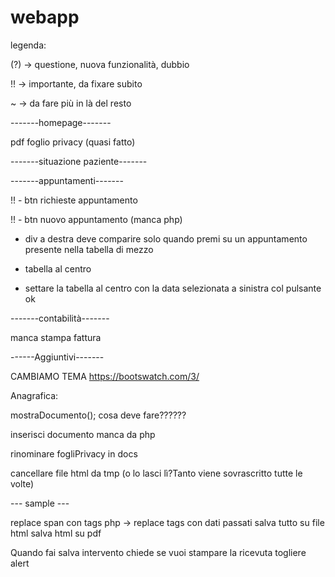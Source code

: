 # webapp
legenda:

(?) -> questione, nuova funzionalità, dubbio

!! -> importante, da fixare subito

~ -> da fare più in là del resto

-------homepage-------

pdf foglio privacy (quasi fatto)

-------situazione paziente-------

-------appuntamenti-------

!! - btn richieste appuntamento

!! - btn nuovo appuntamento (manca php)

 - div a destra deve comparire solo quando premi su un appuntamento presente nella tabella di mezzo

 - tabella al centro

 - settare la tabella al centro con la data selezionata a sinistra col pulsante ok


-------contabilità-------

manca stampa fattura

------Aggiuntivi-------

CAMBIAMO TEMA https://bootswatch.com/3/


Anagrafica:

mostraDocumento(); cosa deve fare??????

inserisci documento manca da php

rinominare fogliPrivacy in docs

cancellare file html da tmp (o lo lasci lì?Tanto viene sovrascritto tutte le volte)

--- sample ---

replace span con tags 
php -> replace tags con dati passati
salva tutto su file html
salva html su pdf

Quando fai salva intervento chiede se vuoi stampare la ricevuta
togliere alert
